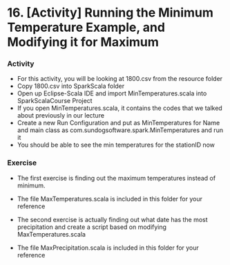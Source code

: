 # 16. [Activity] Running the Minimum Temperature Example, and Modifying it for Maximum

### Activity
* For this activity, you will be looking at 1800.csv from the resource folder
* Copy 1800.csv into SparkScala folder
* Open up Eclipse-Scala IDE and import MinTemperatures.scala into SparkScalaCourse Project
* If you open MinTemperatures.scala, it contains the codes that we talked about previously in our lecture
* Create a new Run Configuration and put as MinTemperatures for Name and main class as com.sundogsoftware.spark.MinTemperatures and run it
* You should be able to see the min temperatures for the stationID now

### Exercise
* The first exercise is finding out the maximum temperatures instead of minimum.
* The file MaxTemperatures.scala is included in this folder for your reference

* The second exercise is actually finding out what date has the most precipitation and create a script based on modifying MaxTemperatures.scala
* The file MaxPrecipitation.scala is included in this folder for your reference